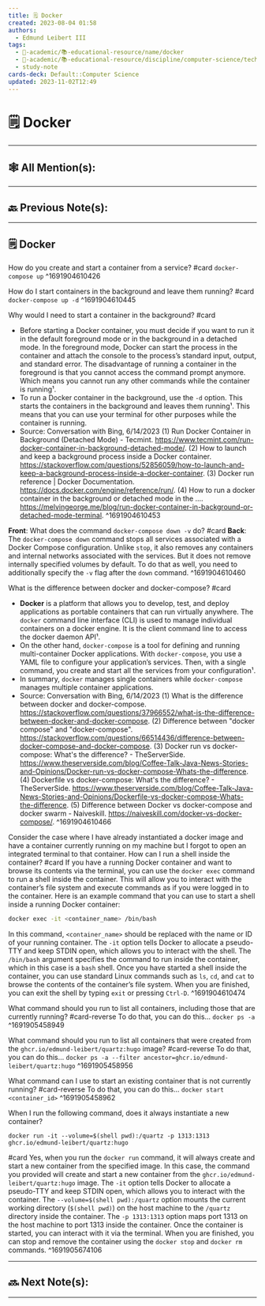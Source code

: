 ```yaml
---
title: 🗒️ Docker
created: 2023-08-04 01:58
authors:
  - Edmund Leibert III
tags:
  - 🔴-academic/📚-educational-resource/name/docker
  - 🔴-academic/📚-educational-resource/discipline/computer-science/technology/docker
  - study-note
cards-deck: Default::Computer Science
updated: 2023-11-02T12:49
---
```


# 🗒️ Docker

---

## 🕸️ All Mention(s): 

---

## 🔙 Previous Note(s):

---

## 🗒️ Docker

How do you create and start a container from a  service?
#card 
`docker-compose up`
^1691904610426

How do I start containers in the background and leave them running? 
#card 
`docker-compose up -d`
^1691904610445

Why would I need to start a container in the background? 
#card
- Before starting a Docker container, you must decide if you want to run it in the default foreground mode or in the background in a detached mode. In the foreground mode, Docker can start the process in the container and attach the console to the process’s standard input, output, and standard error. The disadvantage of running a container in the foreground is that you cannot access the command prompt anymore. Which means you cannot run any other commands while the container is running¹.
- To run a Docker container in the background, use the `-d` option. This starts the containers in the background and leaves them running¹. This means that you can use your terminal for other purposes while the container is running.
- Source: Conversation with Bing, 6/14/2023
  (1) Run Docker Container in Background (Detached Mode) - Tecmint. https://www.tecmint.com/run-docker-container-in-background-detached-mode/.
  (2) How to launch and keep a background process inside a Docker container. https://stackoverflow.com/questions/52856059/how-to-launch-and-keep-a-background-process-inside-a-docker-container.
  (3) Docker run reference | Docker Documentation. https://docs.docker.com/engine/reference/run/.
  (4) How to run a docker container in the background or detached mode in the .... https://melvingeorge.me/blog/run-docker-container-in-background-or-detached-mode-terminal.
^1691904610453

**Front**: What does the command `docker-compose down -v` do? 
#card 
**Back**: The `docker-compose down` command stops all services associated with a Docker Compose configuration. Unlike `stop`, it also removes any containers and internal networks associated with the services. But it does not remove internally specified volumes by default. To do that as well, you need to additionally specify the `-v` flag after the `down` command.
^1691904610460

What is the difference between docker and docker-compose?
#card 
- **Docker** is a platform that allows you to develop, test, and deploy applications as portable containers that can run virtually anywhere. The `docker` command line interface (CLI) is used to manage individual containers on a docker engine. It is the client command line to access the docker daemon API¹.
- On the other hand, `docker-compose` is a tool for defining and running multi-container Docker applications. With `docker-compose`, you use a YAML file to configure your application’s services. Then, with a single command, you create and start all the services from your configuration¹.
- In summary, `docker` manages single containers while `docker-compose` manages multiple container applications.
- Source: Conversation with Bing, 6/14/2023
  (1) What is the difference between docker and docker-compose. https://stackoverflow.com/questions/37966552/what-is-the-difference-between-docker-and-docker-compose.
  (2) Difference between "docker compose" and "docker-compose". https://stackoverflow.com/questions/66514436/difference-between-docker-compose-and-docker-compose.
  (3) Docker run vs docker-compose: What's the difference? - TheServerSide. https://www.theserverside.com/blog/Coffee-Talk-Java-News-Stories-and-Opinions/Docker-run-vs-docker-compose-Whats-the-difference.
  (4) Dockerfile vs docker-compose: What's the difference? - TheServerSide. https://www.theserverside.com/blog/Coffee-Talk-Java-News-Stories-and-Opinions/Dockerfile-vs-docker-compose-Whats-the-difference.
  (5) Difference between Docker vs docker-compose and docker swarm - Naiveskill. https://naiveskill.com/docker-vs-docker-compose/.
^1691904610466

Consider the case where I have already instantiated a docker image and have a container currently running on my machine but I forgot to open an integrated terminal to that container. How can I run a shell inside the container?
#card 
If you have a running Docker container and want to browse its contents via the terminal, you can use the `docker exec` command to run a shell inside the container. This will allow you to interact with the container’s file system and execute commands as if you were logged in to the container.
Here is an example command that you can use to start a shell inside a running Docker container:
```sh
docker exec -it <container_name> /bin/bash
```
In this command, `<container_name>` should be replaced with the name or ID of your running container. The `-it` option tells Docker to allocate a pseudo-TTY and keep STDIN open, which allows you to interact with the shell. The `/bin/bash` argument specifies the command to run inside the container, which in this case is a `bash` shell.
Once you have started a shell inside the container, you can use standard Linux commands such as `ls`, `cd`, and `cat` to browse the contents of the container’s file system. When you are finished, you can exit the shell by typing `exit` or pressing `Ctrl-D`.
^1691904610474

What command should you run to list all containers, including those that are currently running?
#card-reverse 
To do that, you can do this…
`docker ps -a`
^1691905458949


What command should you run to list all containers that were created from the `ghcr.io/edmund-leibert/quartz:hugo` image?
#card-reverse 
To do that, you can do this…
`docker ps -a --filter ancestor=ghcr.io/edmund-leibert/quartz:hugo`
^1691905458956

What command can I use to start an existing container that is not currently running?
#card-reverse 
To do that, you can do this…
`docker start <container_id>`
^1691905458962

When I run the following command, does it always instantiate a new container?
```
docker run -it --volume=$(shell pwd):/quartz -p 1313:1313 ghcr.io/edmund-leibert/quartz:hugo
```
#card 
Yes, when you run the `docker run` command, it will always create and start a new container from the specified image. In this case, the command you provided will create and start a new container from the `ghcr.io/edmund-leibert/quartz:hugo` image.
The `-it` option tells Docker to allocate a pseudo-TTY and keep STDIN open, which allows you to interact with the container. The `--volume=$(shell pwd):/quartz` option mounts the current working directory (`$(shell pwd)`) on the host machine to the `/quartz` directory inside the container. The `-p 1313:1313` option maps port 1313 on the host machine to port 1313 inside the container.
Once the container is started, you can interact with it via the terminal. When you are finished, you can stop and remove the container using the `docker stop` and `docker rm` commands.
^1691905674106



---

## 🔜 Next Note(s):

---



